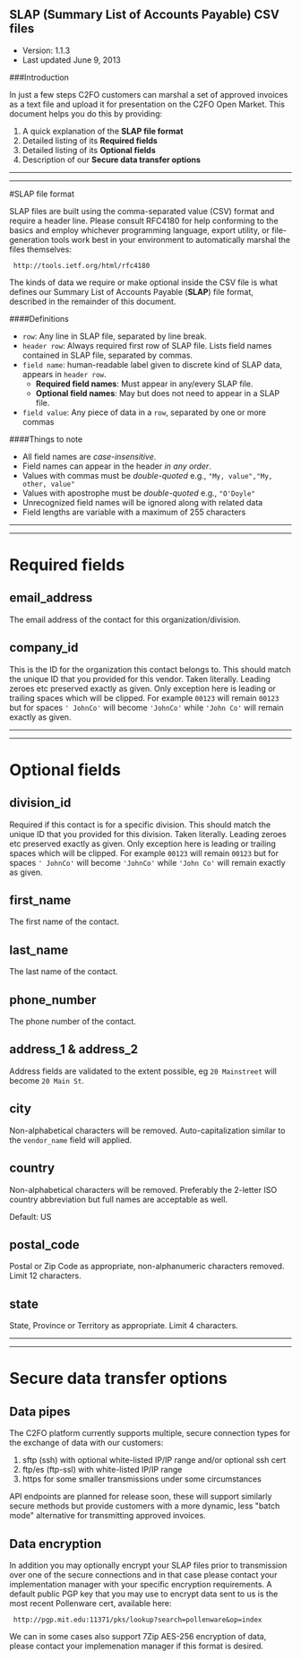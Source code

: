 ## SLAP (Summary List of Accounts Payable) CSV files

* Version: 1.1.3
* Last updated June 9, 2013

###Introduction

In just a few steps C2FO customers can marshal a set of approved invoices as a text file and upload it for presentation on the C2FO Open Market.  This document helps you do this by providing:

1. A quick explanation of the **SLAP file format**
1. Detailed listing of its **Required fields**
2. Detailed listing of its **Optional fields**
3. Description of our **Secure data transfer options**

---
---

#SLAP file format

SLAP files are built using the comma-separated value (CSV) format and require a header line.  Please consult RFC4180 for help conforming to the basics and employ whichever programming language, export utility, or file-generation tools work best in your environment to automatically marshal the files themselves:

     http://tools.ietf.org/html/rfc4180
     
The kinds of data we require or make optional inside the CSV file is what defines our Summary List of Accounts Payable (**SLAP**) file format, described in the remainder of this document. 

####Definitions

* `row`: Any line in SLAP file, separated by line break.
* `header row`: Always required first row of SLAP file.  Lists field names contained in SLAP file, separated by commas.
* `field name`: human-readable label given to discrete kind of SLAP data, appears in `header row`.
	* **Required field names**: Must appear in any/every SLAP file.
	* **Optional field names**: May but does not need to appear in a SLAP file.
* `field value`: Any piece of data in a `row`, separated by one or more commas

	
####Things to note

* All field names are _case-insensitive_.
* Field names can appear in the header _in any order_.
* Values with commas must be _double-quoted_ e.g., `"My, value","My, other, value"`
* Values with apostrophe must be _double-quoted_ e.g., `"O'Doyle"`  
* Unrecognized field names will be ignored along with related data
* Field lengths are variable with a maximum of 255 characters

---
---

# Required fields  

email_address
---
The email address of the contact for this organization/division.  

company_id
---
This is the ID for the organization this contact belongs to. This should match the unique ID that you provided for this vendor. Taken literally.  Leading zeroes etc preserved exactly as given.  Only exception here is leading or trailing spaces which will be clipped.  For example `00123` will remain `00123` but for spaces `' JohnCo'` will become `'JohnCo'` while `'John Co'` will remain exactly as given. 

---
---
# Optional fields

division_id
---
Required if this contact is for a specific division. This should match the unique ID that you provided for this division. Taken literally.  Leading zeroes etc preserved exactly as given.  Only exception here is leading or trailing spaces which will be clipped.  For example `00123` will remain `00123` but for spaces `' JohnCo'` will become `'JohnCo'` while `'John Co'` will remain exactly as given.

first_name
---

The first name of the contact.

last_name
---

The last name of the contact.

phone_number
---

The phone number of the contact.


address_1 & address_2
---

Address fields are validated to the extent possible, eg `20 Mainstreet` will become `20 Main St`.

city
---

Non-alphabetical characters will be removed.  Auto-capitalization similar to the `vendor_name` field will applied.

country
---
Non-alphabetical characters will be removed. Preferably the 2-letter ISO country abbreviation but full names are acceptable as well.

Default: US

postal_code
---
Postal or Zip Code as appropriate, non-alphanumeric characters removed. Limit 12 characters.

state
---
State, Province or Territory as appropriate. Limit 4 characters.


---
---

# Secure data transfer options

## Data pipes

The C2FO platform currently supports multiple, secure connection types for the exchange of data with our 
customers:

1. sftp (ssh) with optional white-listed IP/IP range and/or optional ssh cert
1. ftp/es (ftp-ssl) with white-listed IP/IP range
1. https for some smaller transmissions under some circumstances

API endpoints are planned for release soon, these will support similarly secure methods but provide customers with a more dynamic, less "batch mode" alternative for transmitting approved invoices.

## Data encryption

In addition you may optionally encrypt your SLAP files prior to transmission over one of the secure connections and in that case please contact your implementation manager with your specific encryption requirements. A default public PGP key that you may use to encrypt data sent to us is the most recent Pollenware cert, available here:

     http://pgp.mit.edu:11371/pks/lookup?search=pollenware&op=index

We can in some cases also support 7Zip	AES-256 encryption of data, please contact your implemenation manager if this format is desired.


 